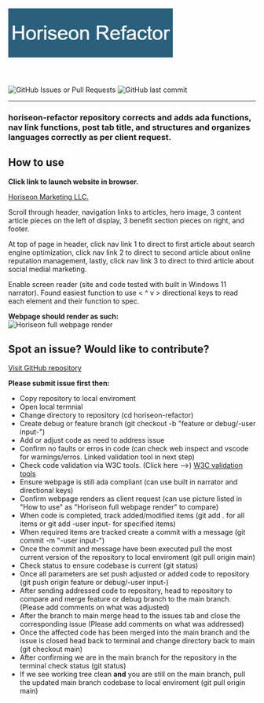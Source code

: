 # ![Horiseon Refactor](./assets/images/horiseon-refactor-readme-h1.png)

<br>

![GitHub Issues or Pull Requests](https://img.shields.io/github/issues/xChrisxWilliamsx/horiseon-refactor) ![GitHub last commit](https://img.shields.io/github/last-commit/xChrisxWilliamsx/horiseon-refactor)

---

### horiseon-refactor repository corrects and adds ada functions, nav link functions, post tab title, and structures and organizes languages correctly as per client request.

## How to use

<strong>Click link to launch website in browser.</strong>

[Horiseon Marketing LLC.](https://xchrisxwilliamsx.github.io/horiseon-refactor)

<p> Scroll through header, navigation links to articles, hero image, 3 content article pieces on the left of display, 3 benefit section pieces on right, and footer. 
<p> At top of page in header, click nav link 1 to direct to first article about search engine optimization, click nav link 2 to direct to second article about online reputation management, lastly, click nav link 3 to direct to third article about social medial marketing. 
<p> Enable screen reader (site and code tested with built in Windows 11 narrator).  Found easiest function to use < ^ v > directional keys to read each element and their function to spec. 
<p><strong>Webpage should render as such:</strong>

<br>

<img src="./assets/images/horiseon-fullpage-img.png" width="400" height="450" alt="Horiseon full webpage render">

<br>

## Spot an issue?  Would like to contribute? 

[Visit GitHub repository](https://github.com/xChrisxWilliamsx/horiseon-refactor)

<p><strong> Please submit issue first then:</strong>

* Copy repository to local enviroment
* Open local termnial
* Change directory to repository (cd horiseon-refactor)
* Create debug or feature branch (git checkout -b "feature or debug/-user input-")
* Add or adjust code as need to address issue
* Confirm no faults or erros in code (can check web inspect and vscode for warnings/erros. Linked validation tool in next step)
* Check code validation via W3C tools. (Click here -->) [W3C validation tools](https://validator.w3.org/#validate_by_uri)
* Ensure webpage is still ada compliant (can use built in narrator and directional keys)
* Confirm webpage renders as client request (can use picture listed in "How to use" as "Horiseon full webpage render" to compare)
* When code is completed, track added/modified items (git add . for all items or git add -user input- for specified items)
* When required items are tracked create a commit with a message (git commit -m "-user input-")
* Once the commit and message have been executed pull the most current version of the repository to local enviroment (git pull origin main)
* Check status to ensure codebase is current (git status)
* Once all parameters are set push adjusted or added code to repository (git push origin feature or debug/-user input-)
* After sending addressed code to repository, head to repository to compare and merge feature or debug branch to the main branch. (Please add comments on what was adjusted)
* After the branch to main merge head to the issues tab and close the corresponding issue (Please add comments on what was addressed)
* Once the affected code has been merged into the main branch and the issue is closed head back to terminal and change directory back to main (git checkout main)
* After confirming we are in the main branch for the repository in the terminal check status (git status)
* If we see working tree clean <strong>and</strong> you are still on the main branch, pull the updated main branch codebase to local enviroment (git pull origin main)
